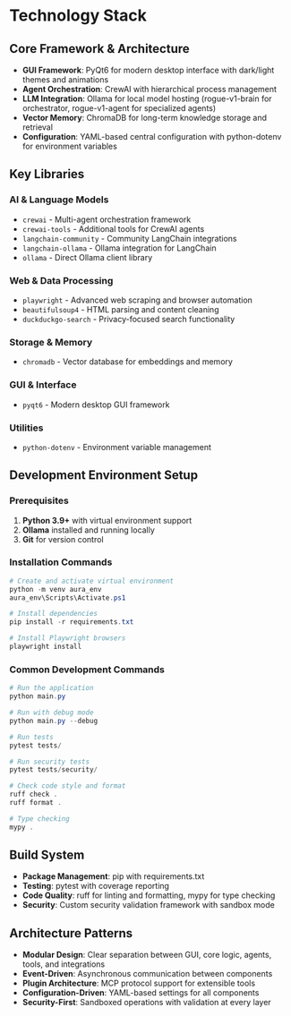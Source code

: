 # Technology Stack

## Core Framework & Architecture

- **GUI Framework**: PyQt6 for modern desktop interface with dark/light themes and animations
- **Agent Orchestration**: CrewAI with hierarchical process management
- **LLM Integration**: Ollama for local model hosting (rogue-v1-brain for orchestrator, rogue-v1-agent for specialized agents)
- **Vector Memory**: ChromaDB for long-term knowledge storage and retrieval
- **Configuration**: YAML-based central configuration with python-dotenv for environment variables

## Key Libraries

### AI & Language Models

- `crewai` - Multi-agent orchestration framework
- `crewai-tools` - Additional tools for CrewAI agents
- `langchain-community` - Community LangChain integrations
- `langchain-ollama` - Ollama integration for LangChain
- `ollama` - Direct Ollama client library

### Web & Data Processing

- `playwright` - Advanced web scraping and browser automation
- `beautifulsoup4` - HTML parsing and content cleaning
- `duckduckgo-search` - Privacy-focused search functionality

### Storage & Memory

- `chromadb` - Vector database for embeddings and memory

### GUI & Interface

- `pyqt6` - Modern desktop GUI framework

### Utilities

- `python-dotenv` - Environment variable management

## Development Environment Setup

### Prerequisites

1. **Python 3.9+** with virtual environment support
2. **Ollama** installed and running locally
3. **Git** for version control

### Installation Commands

```powershell
# Create and activate virtual environment
python -m venv aura_env
aura_env\Scripts\Activate.ps1

# Install dependencies
pip install -r requirements.txt

# Install Playwright browsers
playwright install
```

### Common Development Commands

```powershell
# Run the application
python main.py

# Run with debug mode
python main.py --debug

# Run tests
pytest tests/

# Run security tests
pytest tests/security/

# Check code style and format
ruff check .
ruff format .

# Type checking
mypy .
```

## Build System

- **Package Management**: pip with requirements.txt
- **Testing**: pytest with coverage reporting
- **Code Quality**: ruff for linting and formatting, mypy for type checking
- **Security**: Custom security validation framework with sandbox mode

## Architecture Patterns

- **Modular Design**: Clear separation between GUI, core logic, agents, tools, and integrations
- **Event-Driven**: Asynchronous communication between components
- **Plugin Architecture**: MCP protocol support for extensible tools
- **Configuration-Driven**: YAML-based settings for all components
- **Security-First**: Sandboxed operations with validation at every layer
